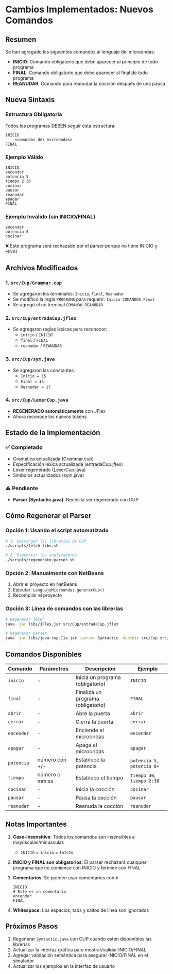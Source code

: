 # Cambios Implementados: Nuevos Comandos

## Resumen
Se han agregado los siguientes comandos al lenguaje del microondas:

- **INICIO**: Comando obligatorio que debe aparecer al principio de todo programa
- **FINAL**: Comando obligatorio que debe aparecer al final de todo programa
- **REANUDAR**: Comando para reanudar la cocción después de una pausa

## Nueva Sintaxis

### Estructura Obligatoria
Todos los programas DEBEN seguir esta estructura:

```
INICIO
    <comandos del microondas>
FINAL
```

### Ejemplo Válido
```
INICIO
encender
potencia 5
tiempo 2:30
cocinar
pausar
reanudar
apagar
FINAL
```

### Ejemplo Inválido (sin INICIO/FINAL)
```
encender
potencia 5
cocinar
```
❌ Este programa será rechazado por el parser porque no tiene INICIO y FINAL

## Archivos Modificados

### 1. `src/Cup/Grammar.cup`
- Se agregaron los terminales: `Inicio`, `Final`, `Reanudar`
- Se modificó la regla `PROGRAMA` para requerir: `Inicio COMANDOS Final`
- Se agregó el no terminal `COMANDO_REANUDAR`

### 2. `src/Cup/entradaCup.jflex`
- Se agregaron reglas léxicas para reconocer:
  - `inicio` / `INICIO`
  - `final` / `FINAL`
  - `reanudar` / `REANUDAR`

### 3. `src/Cup/sym.java`
- Se agregaron las constantes:
  - `Inicio = 15`
  - `Final = 16`
  - `Reanudar = 17`

### 4. `src/Cup/LexerCup.java`
- **REGENERADO automáticamente** con JFlex
- Ahora reconoce los nuevos tokens

## Estado de la Implementación

### ✅ Completado
- Gramática actualizada (Grammar.cup)
- Especificación léxica actualizada (entradaCup.jflex)
- Lexer regenerado (LexerCup.java)
- Símbolos actualizados (sym.java)

### ⚠️ Pendiente
- **Parser (Syntactic.java)**: Necesita ser regenerado con CUP

## Cómo Regenerar el Parser

### Opción 1: Usando el script automatizado
```bash
# 1. Descargar las librerías de CUP
./scripts/fetch-libs.sh

# 2. Regenerar los analizadores
./scripts/regenerate-parser.sh
```

### Opción 2: Manualmente con NetBeans
1. Abrir el proyecto en NetBeans
2. Ejecutar: `LenguajeMicroondas.generarCup()`
3. Recompilar el proyecto

### Opción 3: Línea de comandos con las librerías
```bash
# Regenerar lexer
java -jar libs/JFlex.jar src/Cup/entradaCup.jflex

# Regenerar parser
java -jar libs/java-cup-11a.jar -parser Syntactic -destdir src/Cup src/Cup/Grammar.cup
```

## Comandos Disponibles

| Comando | Parámetros | Descripción | Ejemplo |
|---------|-----------|-------------|---------|
| `inicio` | - | Inicia un programa (obligatorio) | `INICIO` |
| `final` | - | Finaliza un programa (obligatorio) | `FINAL` |
| `abrir` | - | Abre la puerta | `abrir` |
| `cerrar` | - | Cierra la puerta | `cerrar` |
| `encender` | - | Enciende el microondas | `encender` |
| `apagar` | - | Apaga el microondas | `apagar` |
| `potencia` | número con +/- | Establece la potencia | `potencia 5`, `potencia 8+` |
| `tiempo` | número o mm:ss | Establece el tiempo | `tiempo 30`, `tiempo 2:30` |
| `cocinar` | - | Inicia la cocción | `cocinar` |
| `pausar` | - | Pausa la cocción | `pausar` |
| `reanudar` | - | Reanuda la cocción | `reanudar` |

## Notas Importantes

1. **Case-Insensitive**: Todos los comandos son insensibles a mayúsculas/minúsculas
   - `INICIO` = `inicio` = `InIcIo`

2. **INICIO y FINAL son obligatorios**: El parser rechazará cualquier programa que no comience con INICIO y termine con FINAL

3. **Comentarios**: Se pueden usar comentarios con `#`
   ```
   INICIO
   # Este es un comentario
   encender
   FINAL
   ```

4. **Whitespace**: Los espacios, tabs y saltos de línea son ignorados

## Próximos Pasos

1. Regenerar `Syntactic.java` con CUP cuando estén disponibles las librerías
2. Actualizar la interfaz gráfica para mostrar/validar INICIO/FINAL
3. Agregar validación semántica para asegurar INICIO/FINAL en el simulador
4. Actualizar los ejemplos en la interfaz de usuario

